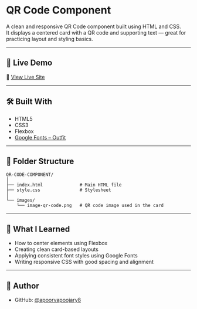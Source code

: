 # QR Code Component

A clean and responsive QR Code component built using HTML and CSS.  
It displays a centered card with a QR code and supporting text — great for practicing layout and styling basics.

---

## 🚀 Live Demo

🔗 [View Live Site](https://apoorvapoojary8.github.io/QR-CODE-COMPONENT/)

---

## 🛠 Built With

- HTML5
- CSS3
- Flexbox
- [Google Fonts – Outfit](https://fonts.google.com/specimen/Outfit)

---

## 📁 Folder Structure

```
QR-CODE-COMPONENT/
│
├── index.html              # Main HTML file
├── style.css               # Stylesheet
│
└── images/
    └── image-qr-code.png   # QR code image used in the card
```

---

## 🧠 What I Learned

- How to center elements using Flexbox
- Creating clean card-based layouts
- Applying consistent font styles using Google Fonts
- Writing responsive CSS with good spacing and alignment

---

## 👤 Author

- GitHub: [@apoorvapoojary8](https://github.com/apoorvapoojary8)
